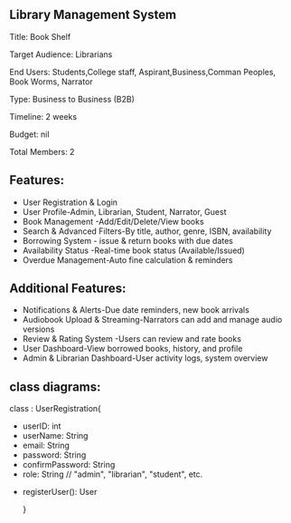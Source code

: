 Library Management System
-------------------------

Title:    Book Shelf

Target Audience: Librarians

End Users: Students,College staff, Aspirant,Business,Comman Peoples, Book Worms, Narrator 

Type: Business to Business (B2B)

Timeline: 2 weeks

Budget: nil

Total Members: 2


Features:
---------

   * User Registration & Login
   * User Profile-Admin, Librarian, Student, Narrator, Guest
   * Book Management -Add/Edit/Delete/View books
   * Search & Advanced Filters-By title, author, genre, ISBN, availability
   * Borrowing System - issue & return books with due dates
   * Availability Status -Real-time book status (Available/Issued)
   * Overdue Management-Auto fine calculation & reminders

Additional Features:
-------------------
* Notifications & Alerts-Due date reminders, new book arrivals
* Audiobook Upload & Streaming-Narrators can add and manage audio versions
* Review & Rating System -Users can review and rate books
* User Dashboard-View borrowed books, history, and profile
* Admin & Librarian Dashboard-User activity logs, system overview



class diagrams:
---------------

class : UserRegistration{
- userID: int  
- userName: String  
- email: String  
- password: String  
- confirmPassword: String  
- role: String  // "admin", "librarian", "student", etc.  
+ registerUser(): User

  }

    



    
